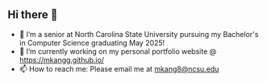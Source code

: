 ## Hi there 👋
- 🌱 I’m a senior at North Carolina State University pursuing my Bachelor's in Computer Science graduating May 2025!
- 🔭 I’m currently working on my personal portfolio website @ https://mkangg.github.io/
- 📫 How to reach me: Please email me at mkang8@ncsu.edu

<!--
**mkangg/mkangg** is a ✨ _special_ ✨ repository because its `README.md` (this file) appears on your GitHub profile.

Here are some ideas to get you started:

- 🔭 I’m currently working on ...
- 🌱 I’m currently learning ...
- 👯 I’m looking to collaborate on ...
- 🤔 I’m looking for help with ...
- 💬 Ask me about ...
- 📫 How to reach me: ...
- 😄 Pronouns: ...
- ⚡ Fun fact: ...
-->
